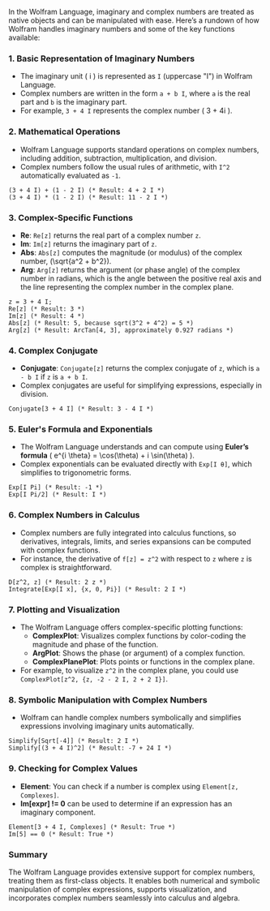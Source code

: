In the Wolfram Language, imaginary and complex numbers are treated as native objects and can be manipulated with ease. Here’s a rundown of how Wolfram handles imaginary numbers and some of the key functions available:

### 1. **Basic Representation of Imaginary Numbers**
   - The imaginary unit \( i \) is represented as `I` (uppercase "I") in Wolfram Language.
   - Complex numbers are written in the form `a + b I`, where `a` is the real part and `b` is the imaginary part.
   - For example, `3 + 4 I` represents the complex number \( 3 + 4i \).

### 2. **Mathematical Operations**
   - Wolfram Language supports standard operations on complex numbers, including addition, subtraction, multiplication, and division.
   - Complex numbers follow the usual rules of arithmetic, with `I^2` automatically evaluated as `-1`.

   ```wolfram
   (3 + 4 I) + (1 - 2 I) (* Result: 4 + 2 I *)
   (3 + 4 I) * (1 - 2 I) (* Result: 11 - 2 I *)
   ```

### 3. **Complex-Specific Functions**
   - **Re**: `Re[z]` returns the real part of a complex number `z`.
   - **Im**: `Im[z]` returns the imaginary part of `z`.
   - **Abs**: `Abs[z]` computes the magnitude (or modulus) of the complex number, \(\sqrt{a^2 + b^2}\).
   - **Arg**: `Arg[z]` returns the argument (or phase angle) of the complex number in radians, which is the angle between the positive real axis and the line representing the complex number in the complex plane.

   ```wolfram
   z = 3 + 4 I;
   Re[z] (* Result: 3 *)
   Im[z] (* Result: 4 *)
   Abs[z] (* Result: 5, because sqrt(3^2 + 4^2) = 5 *)
   Arg[z] (* Result: ArcTan[4, 3], approximately 0.927 radians *)
   ```

### 4. **Complex Conjugate**
   - **Conjugate**: `Conjugate[z]` returns the complex conjugate of `z`, which is `a - b I` if `z` is `a + b I`.
   - Complex conjugates are useful for simplifying expressions, especially in division.

   ```wolfram
   Conjugate[3 + 4 I] (* Result: 3 - 4 I *)
   ```

### 5. **Euler's Formula and Exponentials**
   - The Wolfram Language understands and can compute using **Euler’s formula** \( e^{i \theta} = \cos(\theta) + i \sin(\theta) \).
   - Complex exponentials can be evaluated directly with `Exp[I θ]`, which simplifies to trigonometric forms.

   ```wolfram
   Exp[I Pi] (* Result: -1 *)
   Exp[I Pi/2] (* Result: I *)
   ```

### 6. **Complex Numbers in Calculus**
   - Complex numbers are fully integrated into calculus functions, so derivatives, integrals, limits, and series expansions can be computed with complex functions.
   - For instance, the derivative of `f[z] = z^2` with respect to `z` where `z` is complex is straightforward.

   ```wolfram
   D[z^2, z] (* Result: 2 z *)
   Integrate[Exp[I x], {x, 0, Pi}] (* Result: 2 I *)
   ```

### 7. **Plotting and Visualization**
   - The Wolfram Language offers complex-specific plotting functions:
     - **ComplexPlot**: Visualizes complex functions by color-coding the magnitude and phase of the function.
     - **ArgPlot**: Shows the phase (or argument) of a complex function.
     - **ComplexPlanePlot**: Plots points or functions in the complex plane.
   - For example, to visualize `z^2` in the complex plane, you could use `ComplexPlot[z^2, {z, -2 - 2 I, 2 + 2 I}]`.

### 8. **Symbolic Manipulation with Complex Numbers**
   - Wolfram can handle complex numbers symbolically and simplifies expressions involving imaginary units automatically.

   ```wolfram
   Simplify[Sqrt[-4]] (* Result: 2 I *)
   Simplify[(3 + 4 I)^2] (* Result: -7 + 24 I *)
   ```

### 9. **Checking for Complex Values**
   - **Element**: You can check if a number is complex using `Element[z, Complexes]`.
   - **Im[expr] != 0** can be used to determine if an expression has an imaginary component.

   ```wolfram
   Element[3 + 4 I, Complexes] (* Result: True *)
   Im[5] == 0 (* Result: True *)
   ```

### Summary

The Wolfram Language provides extensive support for complex numbers, treating them as first-class objects. It enables both numerical and symbolic manipulation of complex expressions, supports visualization, and incorporates complex numbers seamlessly into calculus and algebra.
